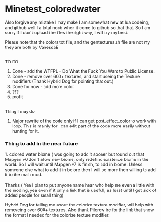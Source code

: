 # Minetest_coloredwater <br>

Also forgive any mistake I may make I am somewhat new at lua codeing, and github well I a total noob when it come to github so that that. So I am sorry if I don't upload the files the right way, I will try my best. <br>

Please note that the colors.txt file, and the gentextures.sh file are not my they are both by VanessaE.<br> <br>



TO DO <br>
1. Done - add the WTFPL – Do What the Fuck You Want to Public License. <br>
2. Done - remove over 600+ textures, and start useing the Texture modifiers (Thank Hybrid Dog for pointing that out.) <br>
3. Done for now - add more color. <br>
4. ??? <br>
5. profit <br> <br> 

Thing I may do <br>
1. Major rewrite of the code only if I can get post_effect_color to work with loop. This is mainly for I can edit part of the code more easily without hunting for it.


<h3>Thing to add in the near future</h3>
1. colored water biome ( was going to add it sooner but found out that Mapgen v6 don't allow new biome, only redefind existence biome in the world. So I will wait until Mapgen v7 is finish, to add in biome. Unless someone else what to add it in before then I will be more then willing to add it to the main mod.


<br>
<br>
Thanks ( Yea I plan to put anyone name hear who help me even a little with the moding, yea even if it only a link that is usefull, as least until I get sick of added people for small thing)<br>

Hybrid Dog for telling me about the colorize texture modifier, will help with removeing over 600+ textures. Also thank Pilcrow irc for the link that show the format I needed for the colorize texture modifier.

